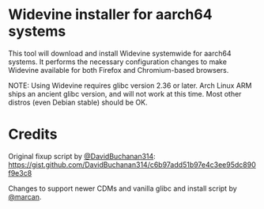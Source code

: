 # Widevine installer for aarch64 systems

This tool will download and install Widevine systemwide for aarch64 systems.
It performs the necessary configuration changes to make Widevine available for
both Firefox and Chromium-based browsers.

NOTE: Using Widevine requires glibc version 2.36 or later. Arch Linux ARM ships
an ancient glibc version, and will not work at this time. Most other distros
(even Debian stable) should be OK.

# Credits

Original fixup script by [@DavidBuchanan314](https://github.com/DavidBuchanan314):
https://gist.github.com/DavidBuchanan314/c6b97add51b97e4c3ee95dc890f9e3c8

Changes to support newer CDMs and vanilla glibc and install script by
[@marcan](https://github.com/marcan).
